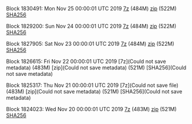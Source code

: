 Block 1830491: Mon Nov 25 00:00:01 UTC 2019 [7z](https://transfer.sh/o4Cu0/bootstrap.dat.20191125.7z) (484M) [zip](https://transfer.sh/12QH3s/bootstrap.dat.20191125.zip) (522M) [SHA256](https://transfer.sh/GJaxn/sha256.txt)

Block 1829200: Sun Nov 24 00:00:01 UTC 2019 [7z](https://transfer.sh/Rj0P3/bootstrap.dat.20191124.7z) (484M) [zip](https://transfer.sh/10dg66/bootstrap.dat.20191124.zip) (522M) [SHA256](https://transfer.sh/98TBH/sha256.txt)

Block 1827905: Sat Nov 23 00:00:01 UTC 2019 [7z](https://transfer.sh/LTZPP/bootstrap.dat.20191123.7z) (484M) [zip](https://transfer.sh/RP8Qm/bootstrap.dat.20191123.zip) (522M) [SHA256](https://transfer.sh/H8BLG/sha256.txt)

Block 1826615: Fri Nov 22 00:00:01 UTC 2019 [7z](Could not save metadata) (483M) [zip](Could not save metadata) (521M) [SHA256](Could not save metadata)

Block 1825317: Thu Nov 21 00:00:01 UTC 2019 [7z](Could not save file) (483M) [zip](Could not save metadata) (521M) [SHA256](Could not save metadata)

Block 1824023: Wed Nov 20 00:00:01 UTC 2019 [7z](https://transfer.sh/MT1QJ/bootstrap.dat.20191120.7z) (483M) [zip](https://transfer.sh/TXZta/bootstrap.dat.20191120.zip) (521M) [SHA256](https://transfer.sh/kHEW7/sha256.txt)
